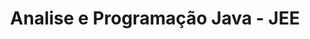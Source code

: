 ---
permalink: /java/jee/
title: Analise e Programação Java - JEE
layout: categorylist
category: jee
share: true
--- 